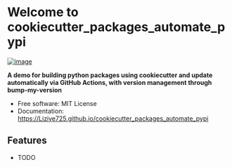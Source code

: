 # Welcome to cookiecutter_packages_automate_pypi


[![image](https://img.shields.io/pypi/v/cookiecutter_packages_automate_pypi.svg)](https://pypi.python.org/pypi/cookiecutter_packages_automate_pypi)


**A demo for building python packages using cookiecutter and update automatically via GitHub Actions, with version management through bump-my-version**


-   Free software: MIT License
-   Documentation: <https://Liziye725.github.io/cookiecutter_packages_automate_pypi>
    

## Features

-   TODO
